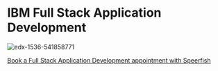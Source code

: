 # IBM Full Stack Application Development 

![edx-1536-541858771](https://github.com/user-attachments/assets/f55d35ec-ac0d-4d7b-a19f-650c99efc6bd)

[Book a Full Stack Application Development appointment with Speerfish](https://speerfish-denver.square.site/s/appointments)
